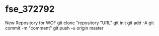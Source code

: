 # fse_372792
New Repository for WCF
git clone "repository "URL"
git init
git add -A
git commit -m "comment"
git push -u origin master
